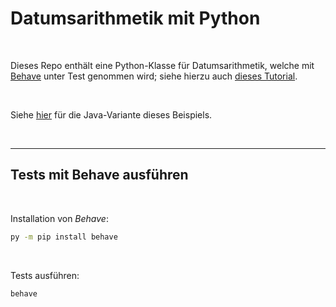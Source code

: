 # Datumsarithmetik mit Python #

<br>

Dieses Repo enthält eine Python-Klasse für Datumsarithmetik,
welche mit [Behave](https://pypi.org/project/behave/) unter Test genommen wird; siehe hierzu auch
[dieses Tutorial](https://pyquesthub.com/enhancing-test-automation-with-cucumber-in-python).

<br>

Siehe [hier](https://github.com/MDecker-MobileComputing/Maven_Cucumber_Datumsarithmetik) für die Java-Variante
dieses Beispiels.

<br>

----

## Tests mit Behave ausführen ##

<br>

Installation von *Behave*:
```cmd
py -m pip install behave
```

<br>

Tests ausführen:

```cmd
behave
```

<br>


